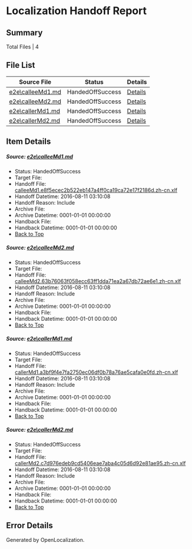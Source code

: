# <a name='report-top'></a> Localization Handoff Report

## Summary
 Total Files | 4

## File List
 Source File | Status | Details 
 ----------- | ------ | ------- 
 [e2e\calleeMd1.md](https://github.com/OpenLocalizationTestOrg/oltest/blob/2d2e39df18d78a3cf433688410a33e9a375e9fb0/e2e/calleeMd1.md) | HandedOffSuccess | [Details](#444be89c0e12009e3aee26d93edc7ffe9ce44c771)
 [e2e\calleeMd2.md](https://github.com/OpenLocalizationTestOrg/oltest/blob/2d2e39df18d78a3cf433688410a33e9a375e9fb0/e2e/calleeMd2.md) | HandedOffSuccess | [Details](#443642d166dfa183364eb4af607353e3e64d66b02)
 [e2e\callerMd1.md](https://github.com/OpenLocalizationTestOrg/oltest/blob/2d2e39df18d78a3cf433688410a33e9a375e9fb0/e2e/callerMd1.md) | HandedOffSuccess | [Details](#01a71e1d0284ce271c98633e694c401258fcf5723)
 [e2e\callerMd2.md](https://github.com/OpenLocalizationTestOrg/oltest/blob/2d2e39df18d78a3cf433688410a33e9a375e9fb0/e2e/callerMd2.md) | HandedOffSuccess | [Details](#3ac094ae6df99d30fca6bd4b2954e14bed6d5da34)

## Item Details
##### <a name='444be89c0e12009e3aee26d93edc7ffe9ce44c771'></a> Source: [e2e\calleeMd1.md](https://github.com/OpenLocalizationTestOrg/oltest/blob/2d2e39df18d78a3cf433688410a33e9a375e9fb0/e2e/calleeMd1.md)
* Status: HandedOffSuccess
* Target File: 
* Handoff File: [calleeMd1.e8f5ecec2b522eb147a4ff0ca19ca72e17f2186d.zh-cn.xlf](https://github.com/OpenLocalizationTestOrg/olhandoff-e2e/blob/57cbba602f2c4cc20f2a04e7a0351cdb86bbd000/ol-handoff/OpenLocalizationTestOrg/ol-test-zhcn/ci/ht/calleeMd1.e8f5ecec2b522eb147a4ff0ca19ca72e17f2186d.zh-cn.xlf)
* Handoff Datetime: 2016-08-11 03:10:08
* Handoff Reason: Include
* Archive File: 
* Archive Datetime: 0001-01-01 00:00:00
* Handback File: 
* Handback Datetime: 0001-01-01 00:00:00
* [Back to Top](#report-top)

##### <a name='443642d166dfa183364eb4af607353e3e64d66b02'></a> Source: [e2e\calleeMd2.md](https://github.com/OpenLocalizationTestOrg/oltest/blob/2d2e39df18d78a3cf433688410a33e9a375e9fb0/e2e/calleeMd2.md)
* Status: HandedOffSuccess
* Target File: 
* Handoff File: [calleeMd2.63b76063f058ecc63ff1dda71ea2a67db72ae6e1.zh-cn.xlf](https://github.com/OpenLocalizationTestOrg/olhandoff-e2e/blob/57cbba602f2c4cc20f2a04e7a0351cdb86bbd000/ol-handoff/OpenLocalizationTestOrg/ol-test-zhcn/ci/ht/calleeMd2.63b76063f058ecc63ff1dda71ea2a67db72ae6e1.zh-cn.xlf)
* Handoff Datetime: 2016-08-11 03:10:08
* Handoff Reason: Include
* Archive File: 
* Archive Datetime: 0001-01-01 00:00:00
* Handback File: 
* Handback Datetime: 0001-01-01 00:00:00
* [Back to Top](#report-top)

##### <a name='01a71e1d0284ce271c98633e694c401258fcf5723'></a> Source: [e2e\callerMd1.md](https://github.com/OpenLocalizationTestOrg/oltest/blob/2d2e39df18d78a3cf433688410a33e9a375e9fb0/e2e/callerMd1.md)
* Status: HandedOffSuccess
* Target File: 
* Handoff File: [callerMd1.a3bf9f4e7fa2750ec06df0b78a76ae5cafa0e0fd.zh-cn.xlf](https://github.com/OpenLocalizationTestOrg/olhandoff-e2e/blob/57cbba602f2c4cc20f2a04e7a0351cdb86bbd000/ol-handoff/OpenLocalizationTestOrg/ol-test-zhcn/ci/ht/callerMd1.a3bf9f4e7fa2750ec06df0b78a76ae5cafa0e0fd.zh-cn.xlf)
* Handoff Datetime: 2016-08-11 03:10:08
* Handoff Reason: Include
* Archive File: 
* Archive Datetime: 0001-01-01 00:00:00
* Handback File: 
* Handback Datetime: 0001-01-01 00:00:00
* [Back to Top](#report-top)

##### <a name='3ac094ae6df99d30fca6bd4b2954e14bed6d5da34'></a> Source: [e2e\callerMd2.md](https://github.com/OpenLocalizationTestOrg/oltest/blob/2d2e39df18d78a3cf433688410a33e9a375e9fb0/e2e/callerMd2.md)
* Status: HandedOffSuccess
* Target File: 
* Handoff File: [callerMd2.c7d976edeb9cd5406eae7aba4c05d6d92e81ae95.zh-cn.xlf](https://github.com/OpenLocalizationTestOrg/olhandoff-e2e/blob/57cbba602f2c4cc20f2a04e7a0351cdb86bbd000/ol-handoff/OpenLocalizationTestOrg/ol-test-zhcn/ci/ht/callerMd2.c7d976edeb9cd5406eae7aba4c05d6d92e81ae95.zh-cn.xlf)
* Handoff Datetime: 2016-08-11 03:10:08
* Handoff Reason: Include
* Archive File: 
* Archive Datetime: 0001-01-01 00:00:00
* Handback File: 
* Handback Datetime: 0001-01-01 00:00:00
* [Back to Top](#report-top)


## Error Details

Generated by OpenLocalization.
